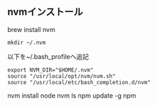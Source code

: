 ## nvmインストール
brew install nvm
```
mkdir ~/.nvm
```
以下を~/.bash_profileへ追記
```
export NVM_DIR="$HOME/.nvm"
source "/usr/local/opt/nvm/nvm.sh"
source "/usr/local/etc/bash_completion.d/nvm"
```
nvm install node
nvm ls
npm update -g npm
